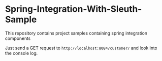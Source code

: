 # Spring-Integration-With-Sleuth-Sample
This repository contains project samples containing spring integration components

Just send a GET request to `http://localhost:8084/customer/` and look into the console log.